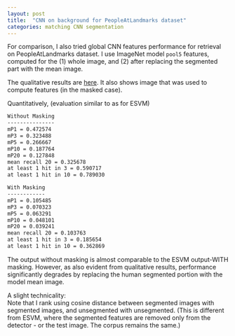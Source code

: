 ```yaml
---
layout: post
title:  "CNN on background for PeopleAtLandmarks dataset"
categories: matching CNN segmentation
---
```


For comparison, I also tried global CNN features performance for retrieval on PeopleAtLandmarks dataset.
I use ImageNet model `pool5` features, computed for the (1) whole image, and (2) after replacing the segmented part with the mean image.

The qualitative results are [here](http://pyrie.vmr.cs.cmu.edu/~rohit/projects/003_SelfieSegmentation/results/014_CNNWithSeg/CNNResults/publish/esvm_matches_with_people_masked/esvm_matches001.html).
It also shows image that was used to compute features (in the masked case). 


Quantitatively, (evaluation similar to as for ESVM)
```txt
Without Masking
---------------
mP1 = 0.472574
mP3 = 0.323488
mP5 = 0.266667
mP10 = 0.187764
mP20 = 0.127848
mean recall 20 = 0.325678
at least 1 hit in 3 = 0.590717
at least 1 hit in 10 = 0.789030

With Masking
------------
mP1 = 0.105485
mP3 = 0.070323
mP5 = 0.063291
mP10 = 0.048101
mP20 = 0.039241
mean recall 20 = 0.103763
at least 1 hit in 3 = 0.185654
at least 1 hit in 10 = 0.362869

```

The output without masking is almost comparable to the ESVM output-WITH masking.
However, as also evident from qualitative results, performance significantly degrades by replacing the human segmented portion with the model mean image.

A slight technicality:     
Note that I rank using cosine distance between segmented images with segmented images, and unsegmented with unsegmented. (This is different from ESVM, where the segmented features are removed only from the detector - or the test image. The corpus remains the same.)
